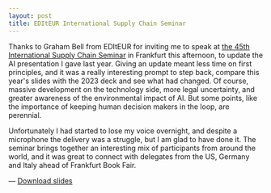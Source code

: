 ```yaml
---
layout: post
title: EDItEUR International Supply Chain Seminar
---
```

Thanks to Graham Bell from EDItEUR for inviting me to speak at [the 45th International Supply Chain Seminar](https://www.editeur.org/3/Events/Event-Details/691) in Frankfurt this afternoon, to update the AI presentation I gave last year. Giving an update meant less time on first principles, and it was a really interesting prompt to step back, compare this year's slides with the 2023 deck and see what had changed. Of course, massive development on the technology side, more legal uncertainty, and greater awareness of the environmental impact of AI. But some points, like the importance of keeping human decision makers in the loop, are perennial. 

Unfortunately I had started to lose my voice overnight, and despite a microphone the delivery was a struggle, but I am glad to have done it. The seminar brings together an interesting mix of participants from around the world, and it was great to connect with delegates from the US, Germany and Italy ahead of Frankfurt Book Fair.

&#8212; <a href="/downloads/EDItEUR_15_Oct_2024.pdf"><i class="fa-solid fa-file-pdf"></i> Download slides</a>
